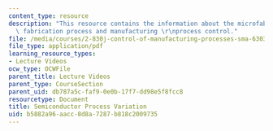 ```yaml
---
content_type: resource
description: "This resource contains the information about the microfabrication, semiconductor\
  \ fabrication process and manufacturing \r\nprocess control."
file: /media/courses/2-830j-control-of-manufacturing-processes-sma-6303-spring-2008/b5882a96aacc8d8a7287b818c2009735_lecture2.pdf
file_type: application/pdf
learning_resource_types:
- Lecture Videos
ocw_type: OCWFile
parent_title: Lecture Videos
parent_type: CourseSection
parent_uid: db787a5c-faf9-0e0b-17f7-dd98e5f8fcc8
resourcetype: Document
title: Semiconductor Process Variation
uid: b5882a96-aacc-8d8a-7287-b818c2009735
---
```

